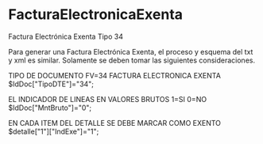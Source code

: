 # FacturaElectronicaExenta
Factura Electrónica Exenta Tipo 34

Para generar una Factura Electrónica Exenta, el proceso y esquema del txt y xml es similar.
Solamente se deben tomar las siguientes consideraciones.

TIPO DE DOCUMENTO FV=34 FACTURA ELECTRONICA EXENTA                                                                       
$IdDoc["TipoDTE"]="34";

EL INDICADOR DE LINEAS EN VALORES BRUTOS 1=SI 0=NO                                                              
$IdDoc["MntBruto"]="0";

EN CADA ITEM DEL DETALLE SE DEBE MARCAR COMO EXENTO
<BR>$detalle["1"]["IndExe"]="1";


